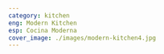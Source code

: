 ```yaml
---
category: kitchen
eng: Modern Kitchen
esp: Cocina Moderna
cover_image: ./images/modern-kitchen4.jpg
---
```


